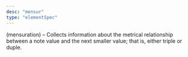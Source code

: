```yaml
---
desc: "mensur"
type: "elementSpec"
---
```


(mensuration) – Collects information about the metrical relationship between a note
value and the next smaller value; that is, either triple or duple.